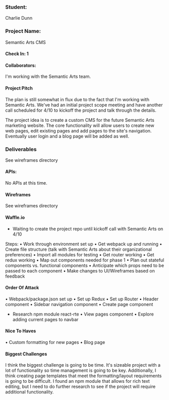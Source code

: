 ### Student:
Charlie Dunn

### Project Name:
Semantic Arts CMS

#### Check In: 1  

#### Collaborators:  
I'm working with the Semantic Arts team.

#### Project Pitch  
The plan is still somewhat in flux due to the fact that I'm working with Semantic Arts. We've had an initial project scope meeting and have another call scheduled for 4/10 to kickoff the project and talk through the details.

The project idea is to create a custom CMS for the future Semantic Arts marketing website. The core functionality will allow users to create new web pages, edit existing pages and add pages to the site's navigation. Eventually user login and a blog page will be added as well.

### Deliverables  
See wireframes directory

#### APIs:  
No APIs at this time.

#### Wireframes  
See wireframes directory

#### Waffle.io
- Waiting to create the project repo until kickoff call with Semantic Arts on 4/10

Steps:
• Work through environment set up
• Get webpack up and running
• Create file structure (talk with Semantic Arts about their organizational preferences)
• Import all modules for testing
• Get router working
• Get redux working
• Map out components needed for phase 1
• Plan out stateful components vs. functional components
• Anticipate which props need to be passed to each component
• Make changes to UI/Wireframes based on feedback

#### Order Of Attack  
• Webpack/package.json set up
• Set up Redux
• Set up Router
• Header component
• Sidebar navigation component
• Create page component
  - Research npm module react-rte
• View pages component
• Explore adding current pages to navbar

#### Nice To Haves   
• Custom formatting for new pages
• Blog page

#### Biggest Challenges  
I think the biggest challenge is going to be time. It's sizeable project with a lot of functionality so time management is going to be key. Additionally, I think creating page templates that meet the formatting/layout requirements is going to be difficult. I found an npm module that allows for rich text editing, but I need to do further research to see if the project will require additional functionality.
